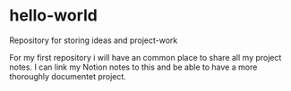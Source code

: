 # hello-world
Repository for storing ideas and project-work

For my first repository i will have an common place to share all my project notes. I can link my 
Notion notes to this and be able to have a more thoroughly documentet project.

